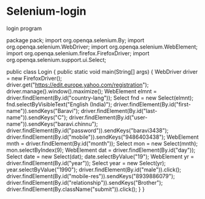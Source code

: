 # Selenium-login
login program 

package pack; import org.openqa.selenium.By; import org.openqa.selenium.WebDriver; import org.openqa.selenium.WebElement; import org.openqa.selenium.firefox.FirefoxDriver; import org.openqa.selenium.support.ui.Select;

public class Login
 {
	public static void main(String[] args)
 {
    WebDriver driver = new FirefoxDriver();
    driver.get("https://edit.europe.yahoo.com/registration");
    driver.manage().window().maximize();
    WebElement elmnt = driver.findElement(By.id("country-lang"));
    Select fnd = new Select(elmnt);
    fnd.selectByVisibleText("English (India)");
    driver.findElement(By.id("first-name")).sendKeys("Baravi");
    driver.findElement(By.id("last-name")).sendKeys("C");
    driver.findElement(By.id("user-name")).sendKeys("baravi.chinnu");
    driver.findElement(By.id("password")).sendKeys("baravi3438");
    driver.findElement(By.id("mobile")).sendKeys("9486403438");
    WebElement mnth = driver.findElement(By.id("month"));
    Select mon = new Select(mnth);
    mon.selectByIndex(9);
    WebElement dat = driver.findElement(By.id("day"));
    Select date = new Select(dat);
    date.selectByValue("19");
    WebElement yr = driver.findElement(By.id("year"));
    Select year = new Select(yr);
    year.selectByValue("1990");
    driver.findElement(By.id("male")).click();
    driver.findElement(By.id("mobile-res")).sendKeys("8939886079");
    driver.findElement(By.id("relationship")).sendKeys("Brother");
    driver.findElement(By.className("submit")).click();
}
}
